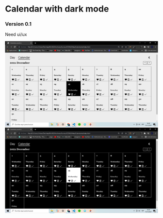 # Calendar with dark mode

### Version 0.1  
Need ui/ux

![alt text](Light.png)
![alt text](Dark.png)